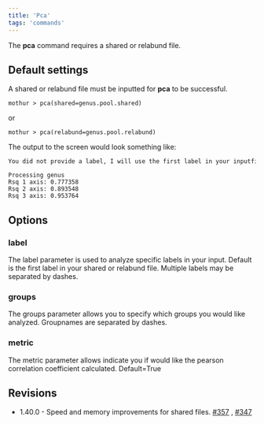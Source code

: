 ```yaml
---
title: 'Pca'
tags: 'commands'
---
```

The **pca** command requires a shared or relabund file.


## Default settings

A shared or relabund file must be inputted for **pca** to be successful.

    mothur > pca(shared=genus.pool.shared)

or

    mothur > pca(relabund=genus.pool.relabund)

The output to the screen would look something like:

    You did not provide a label, I will use the first label in your inputfile.

    Processing genus
    Rsq 1 axis: 0.777358
    Rsq 2 axis: 0.893548
    Rsq 3 axis: 0.953764

## Options

### label

The label parameter is used to analyze specific labels in your input.
Default is the first label in your shared or relabund file. Multiple
labels may be separated by dashes.

### groups

The groups parameter allows you to specify which groups you would like
analyzed. Groupnames are separated by dashes.

### metric

The metric parameter allows indicate you if would like the pearson
correlation coefficient calculated. Default=True

## Revisions

-   1.40.0 - Speed and memory improvements for shared files.
    [\#357](https://github.com/mothur/mothur/issues/357) ,
    [\#347](https://github.com/mothur/mothur/issues/347)


